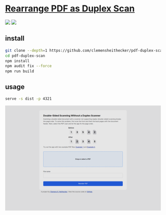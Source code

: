 # [Rearrange PDF as Duplex Scan](https://github.com/clemensheithecker/pdf-duplex-scan)

![](https://img.shields.io/github/license/clemensheithecker/pdf-duplex-scan) ![](https://img.shields.io/github/last-commit/scillidan/pdf-duplex-scan/main?label=last%20commit%20(fork))

## install

```sh
git clone --depth=1 https://github.com/clemensheithecker/pdf-duplex-scan
cd pdf-duplex-scan
npm install
npm audit fix --force
npm run build
```

## usage

```sh
serve -s dist -p 4321
```

![pdf-duplex-scan](/_image/optWeb/pdf-duplex-scan.png)
